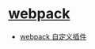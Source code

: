 # [webpack](https://webpack.js.org/)

- [webpack 自定义插件](https://www.webpackjs.com/contribute/writing-a-plugin/#creating-a-plugin)
